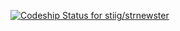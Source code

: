 [ ![Codeship Status for stiig/strnewster](https://app.codeship.com/projects/db098b10-b0f1-0134-7905-06c2ccb4f83a/status?branch=master)](https://app.codeship.com/projects/193189)
